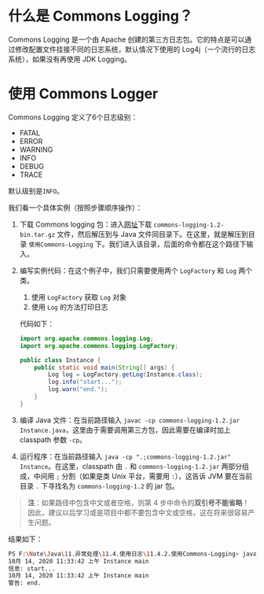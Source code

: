 # 什么是 Commons Logging？
Commons Logging 是一个由 Apache 创建的第三方日志包。它的特点是可以通过修改配置文件挂接不同的日志系统，默认情况下使用的 Log4j（一个流行的日志系统），如果没有再使用 JDK Logging。

# 使用 Commons Logger

Commons Logging 定义了6个日志级别：

-   FATAL
-   ERROR
-   WARNING
-   INFO
-   DEBUG
-   TRACE

默认级别是`INFO`。



我们看一个具体实例（按照步骤顺序操作）：

1. 下载 Commons logging 包：进入[网址](https://commons.apache.org/proper/commons-logging/download_logging.cgi)下载 `commons-logging-1.2-bin.tar.gz` 文件，然后解压到与 Java 文件同目录下。在这里，就是解压到目录 `使用Commons-Logging` 下。我们进入该目录，后面的命令都在这个路径下输入。

2. 编写实例代码：在这个例子中，我们只需要使用两个 `LogFactory` 和 `Log` 两个类。
    1. 使用 `LogFactory` 获取 `Log` 对象
    2. 使用 `Log` 的方法打印日志
    
    代码如下：
    
    ```java
    import org.apache.commons.logging.Log;
    import org.apache.commons.logging.LogFactory;
    
    public class Instance {
        public static void main(String[] args) {
            Log log = LogFactory.getLog(Instance.class);
            log.info("start...");
            log.warn("end.");
        }
    }
    ```
    
3. 编译 Java 文件：在当前路径输入 `javac -cp commons-logging-1.2.jar Instance.java`，这里由于需要调用第三方包，因此需要在编译时加上 classpath 参数 `-cp`。

4. 运行程序：在当前路径输入 `java -cp ".;commons-logging-1.2.jar" Instance`。在这里，classpath 由 `.` 和 `commons-logging-1.2.jar` 两部分组成，中间用 `;` 分割（如果是类 Unix 平台，需要用 `:`），这告诉 JVM 要在当前目录 `.` 下寻找名为 `commons-logging-1.2` 的 jar 包。



>   **注**：如果路径中包含中文或者空格，则第 4 步中命令的**双引号不能省略**！因此，建议以后学习或是项目中都不要包含中文或空格，这在将来很容易产生问题。



结果如下：

```bash
PS F:\Note\Java\11.异常处理\11.4.使用日志\11.4.2.使用Commons-Logging> java -cp ".;commons-logging-1.2.jar" Instance           
10月 14, 2020 11:33:42 上午 Instance main
信息: start...
10月 14, 2020 11:33:42 上午 Instance main
警告: end.
```

